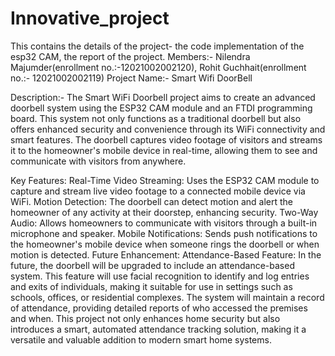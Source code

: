 # Innovative_project
This contains the details of the project- the code implementation of the esp32 CAM, the report of the project.
Members:- Nilendra Majumder(enrollment no.:-12021002002120), Rohit Guchhait(enrollment no.:- 12021002002119)
Project Name:- Smart Wifi DoorBell

Description:-
The Smart WiFi Doorbell project aims to create an advanced doorbell system using the ESP32 CAM module and an FTDI programming board. This system not only functions as a traditional doorbell but also offers enhanced security and convenience through its WiFi connectivity and smart features. The doorbell captures video footage of visitors and streams it to the homeowner's mobile device in real-time, allowing them to see and communicate with visitors from anywhere.

Key Features:
Real-Time Video Streaming: Uses the ESP32 CAM module to capture and stream live video footage to a connected mobile device via WiFi.
Motion Detection: The doorbell can detect motion and alert the homeowner of any activity at their doorstep, enhancing security.
Two-Way Audio: Allows homeowners to communicate with visitors through a built-in microphone and speaker.
Mobile Notifications: Sends push notifications to the homeowner's mobile device when someone rings the doorbell or when motion is detected.
Future Enhancement:
Attendance-Based Feature: In the future, the doorbell will be upgraded to include an attendance-based system. This feature will use facial recognition to identify and log entries and exits of individuals, making it suitable for use in settings such as schools, offices, or residential complexes. The system will maintain a record of attendance, providing detailed reports of who accessed the premises and when.
This project not only enhances home security but also introduces a smart, automated attendance tracking solution, making it a versatile and valuable addition to modern smart home systems.






